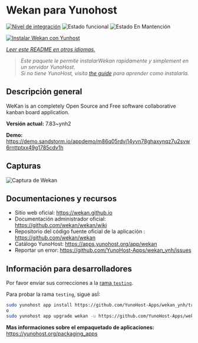 <!--
Este archivo README esta generado automaticamente<https://github.com/YunoHost/apps/tree/master/tools/readme_generator>
No se debe editar a mano.
-->

# Wekan para Yunohost

[![Nivel de integración](https://apps.yunohost.org/badge/integration/wekan)](https://ci-apps.yunohost.org/ci/apps/wekan/)
![Estado funcional](https://apps.yunohost.org/badge/state/wekan)
![Estado En Mantención](https://apps.yunohost.org/badge/maintained/wekan)

[![Instalar Wekan con Yunhost](https://install-app.yunohost.org/install-with-yunohost.svg)](https://install-app.yunohost.org/?app=wekan)

*[Leer este README en otros idiomas.](./ALL_README.md)*

> *Este paquete le permite instalarWekan rapidamente y simplement en un servidor YunoHost.*  
> *Si no tiene YunoHost, visita [the guide](https://yunohost.org/install) para aprender como instalarla.*

## Descripción general

WeKan is an completely Open Source and Free software collaborative kanban board application.


**Versión actual:** 7.83~ynh2

**Demo:** <https://demo.sandstorm.io/appdemo/m86q05rdvj14yvn78ghaxynqz7u2svw6rnttptxx49g1785cdv1h>

## Capturas

![Captura de Wekan](./doc/screenshots/screenshot.jpg)

## Documentaciones y recursos

- Sitio web oficial: <https://wekan.github.io>
- Documentación administrador oficial: <https://github.com/wekan/wekan/wiki>
- Repositorio del código fuente oficial de la aplicación : <https://github.com/wekan/wekan>
- Catálogo YunoHost: <https://apps.yunohost.org/app/wekan>
- Reportar un error: <https://github.com/YunoHost-Apps/wekan_ynh/issues>

## Información para desarrolladores

Por favor enviar sus correcciones a la [rama `testing`](https://github.com/YunoHost-Apps/wekan_ynh/tree/testing).

Para probar la rama `testing`, sigue asÍ:

```bash
sudo yunohost app install https://github.com/YunoHost-Apps/wekan_ynh/tree/testing --debug
o
sudo yunohost app upgrade wekan -u https://github.com/YunoHost-Apps/wekan_ynh/tree/testing --debug
```

**Mas informaciones sobre el empaquetado de aplicaciones:** <https://yunohost.org/packaging_apps>
